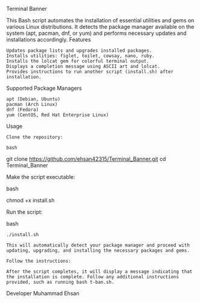 Terminal Banner

This Bash script automates the installation of essential utilities and gems on various Linux distributions. It detects the package manager available on the system (apt, pacman, dnf, or yum) and performs necessary updates and installations accordingly.
Features

    Updates package lists and upgrades installed packages.
    Installs utilities: figlet, toilet, cowsay, nano, ruby.
    Installs the lolcat gem for colorful terminal output.
    Displays a completion message using ASCII art and lolcat.
    Provides instructions to run another script (install.sh) after installation.

Supported Package Managers

    apt (Debian, Ubuntu)
    pacman (Arch Linux)
    dnf (Fedora)
    yum (CentOS, Red Hat Enterprise Linux)

Usage

    Clone the repository:

    bash

git clone https://github.com/ehsan42315/Terminal_Banner.git
cd Terminal_Banner

Make the script executable:

bash

chmod +x install.sh

Run the script:

bash

    ./install.sh

    This will automatically detect your package manager and proceed with updating, upgrading, and installing the necessary packages and gems.

    Follow the instructions:

    After the script completes, it will display a message indicating that the installation is complete. Follow any additional instructions provided, such as running bash t-ban.sh.

Developer
Muhammad Ehsan
    
